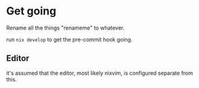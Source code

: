 # Get going

Rename all the things "renameme" to whatever.

run `nix develop` to get the pre-commit hook going.

## Editor
it's assumed that the editor, most likely nixvim, is configured separate from
this.
